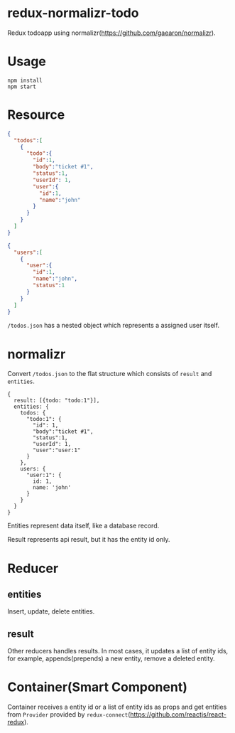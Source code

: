 # redux-normalizr-todo
Redux todoapp using normalizr(https://github.com/gaearon/normalizr).

# Usage
```
npm install
npm start
```

# Resource
```/todos.json
{
  "todos":[
    {
      "todo":{
        "id":1,
        "body":"ticket #1",
        "status":1,
        "userId": 1,
        "user":{
          "id":1,
          "name":"john"
        }
      }
    }
  ]
}
```

```/users.json
{
  "users":[
    {
      "user":{
        "id":1,
        "name":"john",
        "status":1
      }
    }
  ]
}
```

`/todos.json` has a nested object which represents a assigned user itself.

# normalizr
Convert `/todos.json` to the flat structure which consists of `result` and `entities`.

```
{
  result: [{todo: "todo:1"}],
  entities: {
    todos: {
      "todo:1": {
        "id": 1,
        "body":"ticket #1",
        "status":1,
        "userId": 1,
        "user":"user:1"
      }
    },
    users: {
      "user:1": {
        id: 1,
        name: 'john'
      }
    }
  }
}
```

Entities represent data itself, like a database record.

Result represents api result, but it has the entity id only.

# Reducer
## entities
Insert, update, delete entities.

## result
Other reducers handles results. In most cases, it updates a list of entity ids, for example, appends(prepends) a new entity, remove a deleted entity. 

# Container(Smart Component)
Container receives a entity id or a list of entity ids as props and get entities from `Provider` provided by `redux-connect`(https://github.com/reactjs/react-redux).

